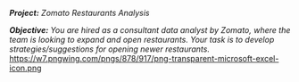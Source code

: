 ***Project:*** *Zomato Restaurants Analysis*

***Objective:*** *You are hired as a consultant data analyst by Zomato, where the team is looking to expand and open restaurants. Your task is to develop strategies/suggestions for opening newer restaurants.*
https://w7.pngwing.com/pngs/878/917/png-transparent-microsoft-excel-icon.png
